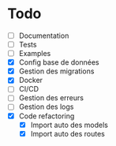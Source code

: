 # Todo

- [ ] Documentation
- [ ] Tests
- [ ] Examples
- [x] Config base de données
- [x] Gestion des migrations
- [x] Docker
- [ ] CI/CD
- [ ] Gestion des erreurs
- [ ] Gestion des logs
- [x] Code refactoring
  - [x] Import auto des models
  - [x] Import auto des routes

